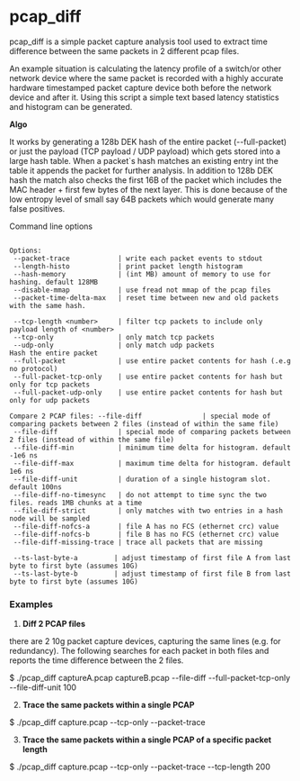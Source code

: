 # pcap_diff
pcap_diff is a simple packet capture analysis tool used to extract time difference between the same packets in 2 different pcap files. 

An example situation is calculating the latency profile of a switch/or other network device where the same packet is recorded with a highly accurate hardware timestamped packet capture device both before the network device and after it.  Using this script a simple text based latency statistics and histogram can be generated.

**Algo**

It works by generating a 128b DEK hash of the entire packet (--full-packet) or just the payload (TCP payload / UDP payload) which gets stored into a large hash table. When a packet`s hash matches an existing entry int the table it appends the packet for further analysis. In addition to 128b DEK hash the match also checks the first 16B of the packet which includes the MAC header + first few bytes of the next layer. This is done because of the low entropy level of small say 64B packets which would generate many false positives. 


Command line options 

```

Options:
 --packet-trace            | write each packet events to stdout
 --length-histo            | print packet length histogram
 --hash-memory             | (int MB) amount of memory to use for hashing. default 128MB
 --disable-mmap            | use fread not mmap of the pcap files
 --packet-time-delta-max   | reset time between new and old packets with the same hash.

 --tcp-length <number>     | filter tcp packets to include only payload length of <number>
 --tcp-only                | only match tcp packets
 --udp-only                | only match udp packets
Hash the entire packet
 --full-packet             | use entire packet contents for hash (.e.g no protocol)
 --full-packet-tcp-only    | use entire packet contents for hash but only for tcp packets
 --full-packet-udp-only    | use entire packet contents for hash but only for udp packets

Compare 2 PCAP files: --file-diff               | special mode of comparing packets between 2 files (instead of within the same file)
 --file-diff               | special mode of comparing packets between 2 files (instead of within the same file)
 --file-diff-min           | minimum time delta for histogram. default -1e6 ns
 --file-diff-max           | maximum time delta for histogram. default 1e6 ns
 --file-diff-unit          | duration of a single histogram slot. default 100ns
 --file-diff-no-timesync   | do not attempt to time sync the two files. reads 1MB chunks at a time
 --file-diff-strict        | only matches with two entries in a hash node will be sampled
 --file-diff-nofcs-a       | file A has no FCS (ethernet crc) value
 --file-diff-nofcs-b       | file B has no FCS (ethernet crc) value
 --file-diff-missing-trace | trace all packets that are missing

 --ts-last-byte-a         | adjust timestamp of first file A from last byte to first byte (assumes 10G)
 --ts-last-byte-b         | adjust timestamp of first file B from last byte to first byte (assumes 10G)

```

### Examples

1) **Diff 2 PCAP files**

there are 2 10g packet capture devices, capturing the same lines (e.g. for redundancy). The following searches for each packet in both files and reports the time difference between the 2 files. 

$ ./pcap_diff  captureA.pcap  captureB.pcap  --file-diff --full-packet-tcp-only --file-diff-unit 100


2) **Trace the same packets within a single PCAP**

$ ./pcap_diff  capture.pcap  --tcp-only --packet-trace 

3) **Trace the same packets within a single PCAP of a specific packet length**

$ ./pcap_diff  capture.pcap  --tcp-only --packet-trace  --tcp-length 200 


